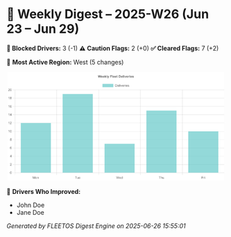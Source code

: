 # 📰 Weekly Digest – 2025-W26 (Jun 23 – Jun 29)

**🚫 Blocked Drivers:** 3 (-1)
**⚠️ Caution Flags:** 2 (+0)
**✅ Cleared Flags:** 7 (+2)

📍 **Most Active Region:** West (5 changes)

<p align="center">
  <img src="../../public/weekly-digest-chart.png" alt="Weekly Chart" width="500" />
</p>

🎉 **Drivers Who Improved:**
- John Doe
- Jane Doe

_Generated by FLEETOS Digest Engine on 2025-06-26 15:55:01_